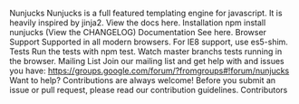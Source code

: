 Nunjucks Nunjucks is a full featured templating engine for javascript. It is heavily inspired by jinja2. View the docs here. Installation npm install nunjucks (View the CHANGELOG) Documentation See here. Browser Support Supported in all modern browsers. For IE8 support, use es5-shim. Tests Run the tests with npm test. Watch master branchs tests running in the browser. Mailing List Join our mailing list and get help with and issues you have: https://groups.google.com/forum/?fromgroups#!forum/nunjucks Want to help? Contributions are always welcome! Before you submit an issue or pull request, please read our contribution guidelines. Contributors